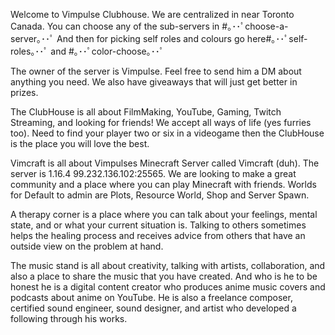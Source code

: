 Welcome to Vimpulse Clubhouse. We are centralized in near Toronto Canada. 
You can choose any of the sub-servers in #｡･･ﾟchoose-a-server｡･･ﾟ 
And then for picking self roles and colours go here#｡･･ﾟself-roles｡･･ﾟ and #｡･･ﾟcolor-choose｡･･ﾟ 

The owner of the server is Vimpulse. Feel free to send him a DM about anything you need. We also have giveaways that will just get better in prizes.

The ClubHouse is all about FilmMaking, YouTube, Gaming, Twitch Streaming, and looking for friends! We accept all ways of life (yes furries too). Need to find your player two or six in a videogame then the ClubHouse is the place you will love the best.

Vimcraft is all about Vimpulses Minecraft Server called Vimcraft (duh). The server is 1.16.4 99.232.136.102:25565. We are looking to make a great community and a place where you can play Minecraft with friends. Worlds for Default to admin are Plots, Resource World, Shop and Server Spawn.

A therapy corner is a place where you can talk about your feelings, mental state, and or what your current situation is. Talking to others sometimes helps the healing process and receives advice from others that have an outside view on the problem at hand.

The music stand is all about creativity, talking with artists, collaboration, and also a place to share the music that you have created.
And who is he to be honest he is a digital content creator who produces anime music covers and podcasts about anime on YouTube. He is also a freelance composer, certified sound engineer, sound designer, and artist who developed a following through his works.

